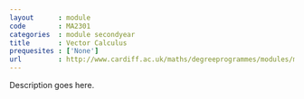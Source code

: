 ```yaml
---
layout      : module
code        : MA2301
categories  : module secondyear
title       : Vector Calculus
prequesites : ['None']
url         : http://www.cardiff.ac.uk/maths/degreeprogrammes/modules/ma2301.html
---
```


Description goes here.

